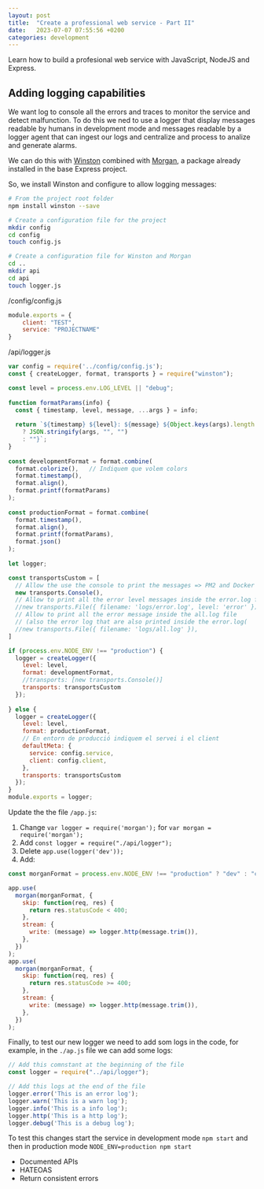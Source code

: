 ```yaml
---
layout: post
title:  "Create a professional web service - Part II"
date:   2023-07-07 07:55:56 +0200
categories: development
---
```

Learn how to build a profesional web service with JavaScript, NodeJS and Express.

## Adding logging capabilities

We want log to console all the errors and traces to monitor the service and detect malfunction.
To do this we ned to use a logger that display messages readable by humans in development mode and messages readable by a logger agent that can ingest our logs and centralize and process to analize and generate alarms.

We can do this with [Winston](https://www.npmjs.com/package/express-winston) combined with [Morgan](https://www.npmjs.com/package/morgan), a package already installed in the base Express project.

So, we install Winston and configure to allow logging messages:

```bash
# From the project root folder
npm install winston --save

# Create a configuration file for the project
mkdir config
cd config
touch config.js

# Create a configuration file for Winston and Morgan
cd ..
mkdir api
cd api
touch logger.js
```

/config/config.js

```javascript
module.exports = {
    client: "TEST",
    service: "PROJECTNAME"
}
```

/api/logger.js

```javascript
var config = require('../config/config.js');
const { createLogger, format, transports } = require("winston");

const level = process.env.LOG_LEVEL || "debug";
 
function formatParams(info) {
  const { timestamp, level, message, ...args } = info;
 
  return `${timestamp} ${level}: ${message} ${Object.keys(args).length
    ? JSON.stringify(args, "", "")
    : ""}`;
}
 
const developmentFormat = format.combine(
  format.colorize(),   // Indiquem que volem colors
  format.timestamp(),
  format.align(),
  format.printf(formatParams)
);
 
const productionFormat = format.combine(
  format.timestamp(),
  format.align(),
  format.printf(formatParams),
  format.json()
);
 
let logger;

const transportsCustom = [
  // Allow the use the console to print the messages => PM2 and Docker saves to file
  new transports.Console(),
  // Allow to print all the error level messages inside the error.log file
  //new transports.File({ filename: 'logs/error.log', level: 'error' }),
  // Allow to print all the error message inside the all.log file
  // (also the error log that are also printed inside the error.log(
  //new transports.File({ filename: 'logs/all.log' }),
] 

if (process.env.NODE_ENV !== "production") {
  logger = createLogger({
    level: level,
    format: developmentFormat,
    //transports: [new transports.Console()]
    transports: transportsCustom
  });
 
} else {
  logger = createLogger({
    level: level,
    format: productionFormat,
    // En entorn de producció indiquem el servei i el client
    defaultMeta: {
      service: config.service,
      client: config.client,
    },
    transports: transportsCustom
  });
}
module.exports = logger;
```

Update the the file `/app.js`:

1. Change `var logger = require('morgan');` for `var morgan = require('morgan');`
2. Add `const logger = require("./api/logger");`
3. Delete `app.use(logger('dev'));`
4. Add:

```javascript
const morganFormat = process.env.NODE_ENV !== "production" ? "dev" : "combined";

app.use(
  morgan(morganFormat, {
    skip: function(req, res) {
      return res.statusCode < 400;
    },
    stream: {
      write: (message) => logger.http(message.trim()),
    },
  })
);
app.use(
  morgan(morganFormat, {
    skip: function(req, res) {
      return res.statusCode >= 400;
    },
    stream: {
      write: (message) => logger.http(message.trim()),
    },
  })
);
```

Finally, to test our new logger we need to add som logs in the code, for example, in the `./ap.js` file we can add some logs:

```javascript
// Add this comnstant at the beginning of the file
const logger = require("../api/logger");

// Add this logs at the end of the file
logger.error('This is an error log');
logger.warn('This is a warn log');
logger.info('This is a info log');
logger.http('This is a http log');
logger.debug('This is a debug log');
```

To test this changes start the service in development mode `npm start` and then in production mode `NODE_ENV=production npm start`




- Documented APIs
- HATEOAS
- Return consistent errors
